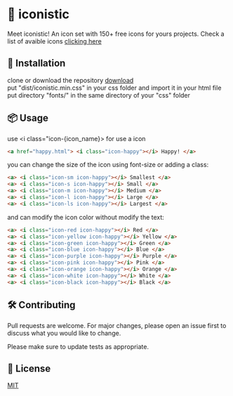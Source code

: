 # 🚀 iconistic

Meet iconistic! An icon set with 150+ free icons for yours projects.
Check a list of avaible icons [clicking here](https://2l-studios.com/iconistic/)

## 🔧 Installation

clone or download the repository [download](https://github.com/sammwyy/iconistic/archive/master.zip)  
put "dist/iconistic.min.css" in your css folder and import it in your html file  
put directory "fonts/" in the same directory of your "css" folder  

## 📦 Usage
use <i class="icon-{icon_name}></i> for use a icon  
```html
<a href="happy.html"> <i class="icon-happy"></i> Happy! </a>
```

you can change the size of the icon using font-size or adding a class:  
```html
<a> <i class="icon-sm icon-happy"></i> Smallest </a>
<a> <i class="icon-s icon-happy"></i> Small </a>
<a> <i class="icon-m icon-happy"></i> Medium </a>
<a> <i class="icon-l icon-happy"></i> Large </a>
<a> <i class="icon-ls icon-happy"></i> Largest </a>
```

and can modify the icon color without modify the text:  
```html
<a> <i class="icon-red icon-happy"></i> Red </a>
<a> <i class="icon-yellow icon-happy"></i> Yellow </a>
<a> <i class="icon-green icon-happy"></i> Green </a>
<a> <i class="icon-blue icon-happy"></i> Blue </a>
<a> <i class="icon-purple icon-happy"></i> Purple </a>
<a> <i class="icon-pink icon-happy"></i> Pink </a>
<a> <i class="icon-orange icon-happy"></i> Orange </a>
<a> <i class="icon-white icon-happy"></i> White </a>
<a> <i class="icon-black icon-happy"></i> Black </a>
```

## 🛠️ Contributing
Pull requests are welcome. For major changes, please open an issue first to discuss what you would like to change.

Please make sure to update tests as appropriate.

## 📄 License
[MIT](https://choosealicense.com/licenses/mit/)
